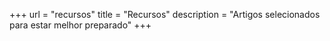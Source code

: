 +++
url = "recursos"
title = "Recursos"
description = "Artigos selecionados para estar melhor preparado"
+++
